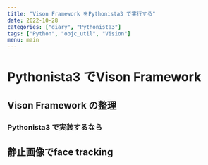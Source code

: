 ```yaml
---
title: "Vison Framework をPythonista3 で実行する"
date: 2022-10-28
categories: ["diary", "Pythonista3"]
tags: ["Python", "objc_util", "Vision"]
menu: main
---
```


# Pythonista3 でVison Framework

## Vison Framework の整理

### Pythonista3 で実装するなら

## 静止画像でface tracking
